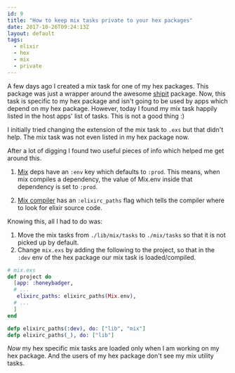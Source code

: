 ```yaml
---
id: 9
title: "How to keep mix tasks private to your hex packages"
date: 2017-10-26T09:24:13Z
layout: default
tags:
  - elixir
  - hex
  - mix
  - private
---
```


A few days ago I created a mix task for one of my hex packages. This package
was just a wrapper around the awesome [shipit](https://github.com/wojtekmach/shipit) package.
Now, this task is specific to my hex package and isn't going to be used by apps
which depend on my hex package. However, today I found my mix task happily listed
in the host apps' list of tasks. This is not a good thing :)

I initially tried changing the extension of the mix task to `.exs` but that didn't help.
The mix task was not even listed in my hex package now.

After a lot of digging I found two useful pieces of info which helped me get around this.

  1. [Mix](https://hexdocs.pm/mix/Mix.Tasks.Deps.html#module-dependency-definition-options) deps have an `:env` key which defaults to `:prod`. This means, when mix compiles a dependency, the value of Mix.env inside that dependency is set to `:prod`.

  2. [Mix compiler](https://hexdocs.pm/mix/Mix.Tasks.Compile.Elixir.html#module-configuration) has an `:elixirc_paths` flag which tells the compiler where to look for elixir source code.


Knowing this, all I had to do was:

  1. Move the mix tasks from `./lib/mix/tasks` to `./mix/tasks` so that it is not picked up by default.
  2. Change `mix.exs` by adding the following to the project, so that in the `:dev` env of the hex package our mix task is loaded/compiled.

```elixir
# mix.exs
def project do
  [app: :honeybadger,
  # ...
   elixirc_paths: elixirc_paths(Mix.env),
  # ...
  ]
end

defp elixirc_paths(:dev), do: ["lib", "mix"]
defp elixirc_paths(_), do: ["lib"]
```

*Now* my hex specific mix tasks are loaded only when I am working on my hex package. And the users of my hex package don't see my mix utility tasks.
